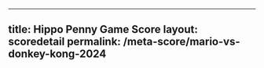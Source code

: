 ---
        
title: Hippo Penny Game Score
layout: scoredetail
permalink: /meta-score/mario-vs-donkey-kong-2024
---